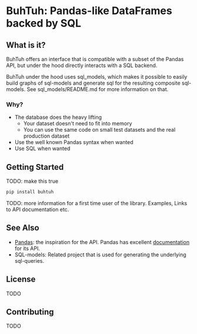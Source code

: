 # BuhTuh: Pandas-like DataFrames backed by SQL

## What is it?
BuhTuh offers an interface that is compatible with a subset of the Pandas API, but under the hood directly
interacts with a SQL backend.

BuhTuh under the hood uses sql_models, which makes it possible to easily build graphs of sql-models and
generate sql for the resulting composite sql-models. See sql_models/README.md for more information on that.

### Why?
* The database does the heavy lifting
  * Your dataset doesn't need to fit into memory
  * You can use the same code on small test datasets and the real production dataset
* Use the well known Pandas syntax when wanted
* Use SQL when wanted

## Getting Started
TODO: make this true

```bash
pip install buhtuh
```
TODO: more information for a first time user of the library. Examples, Links to API documentation etc.


## See Also
* [Pandas](https://github.com/pandas-dev/pandas): the inspiration for the API.
   Pandas has excellent [documentation](https://pandas.pydata.org/docs/) for its API.
* SQL-models: Related project that is used for generating the underlying sql-queries.

## License
TODO

## Contributing
TODO

